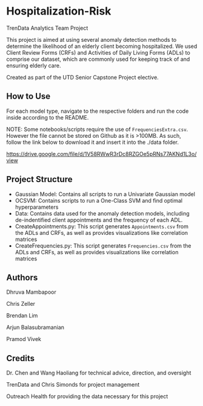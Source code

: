 # Hospitalization-Risk
TrenData Analytics Team Project

This project is aimed at using several anomaly detection methods to determine the likelihood of an elderly client becoming hospitalized. We used Client Review Forms (CRFs) and Activities of Daily Living Forms (ADLs) to comprise our dataset, which are commonly used for keeping track of and ensuring elderly care.

Created as part of the UTD Senior Capstone Project elective.

## How to Use

For each model type, navigate to the respective folders and run the code inside according to the README. 

NOTE: Some notebooks/scripts require the use of `FrequenciesExtra.csv`. However the file cannot be stored on Github as it is >100MB. As such, follow the link below to download it and insert it into the ./data folder.

https://drive.google.com/file/d/1V58RWwR3rDc8RZGOe5pRNs77AKNd1L3o/view

## Project Structure

* Gaussian Model: Contains all scripts to run a Univariate Gaussian model
* OCSVM: Contains scripts to run a One-Class SVM and find optimal hyperparameters
* Data: Contains data used for the anomaly detection models, including de-indentified client appointments and the frequency of each ADL.
* CreateAppointments.py: This script generates `Appointments.csv` from the ADLs and CRFs, as well as provides visualizations like correlation matrices
* CreateFrequencies.py: This script generates `Frequencies.csv` from the ADLs and CRFs, as well as provides visualizations like correlation matrices

## Authors
Dhruva Mambapoor

Chris Zeller

Brendan Lim

Arjun Balasubramanian

Pramod Vivek

## Credits

Dr. Chen and Wang Haoliang for technical advice, direction, and oversight

TrenData and Chris Simonds for project management

Outreach Health for providing the data necessary for this project


